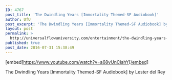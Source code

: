 ```yaml
---
ID: 4767
post_title: 'The Dwindling Years [Immortality Themed-SF Audiobook]'
author: UfU
post_excerpt: 'The Dwindling Years [Immortality Themed-SF Audiobook] by Lester del Rey'
layout: post
permalink: >
  http://universalflowuniversity.com/entertainment/the-dwindling-years-immortality-themed-sf-audiobook/
published: true
post_date: 2016-07-31 15:38:49
---
```

[embed]https://www.youtube.com/watch?v=a68vUnCiahY[/embed]<br>
<p>The Dwindling Years [Immortality Themed-SF Audiobook] by Lester del Rey</p>